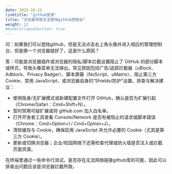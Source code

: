 ```yaml
---
date: 2025-10-21
linktitle: "github登录"
title: "浏览器导致无法登陆github控制台"
weight: 12
#bookCollapseSection: true
---
```


问：如果我们可以登陆github，但是无法点击右上角头像并进入相应的管理控制台，但是换一个浏览器就好了，这是什么原因？

答：可能是浏览器插件或浏览器的隐私/脚本拦截设置阻止了 GitHub 的部分脚本或样式，导致头像菜单无法弹出。常见原因包括广告/追踪拦截器（uBlock、Adblock、Privacy Badger）、脚本屏蔽（NoScript、uMatrix）、阻止第三方 Cookie、禁用 JavaScript、或浏览器自身的“Shields/防护”设置。排查与解决建议：
- 使用隐身/无扩展模式或新建配置文件打开 GitHub，确认是否为扩展引起（Chrome/Safari：Cmd+Shift+N）。
- 暂时禁用可疑扩展或将 github.com 加入白名单。
- 打开开发者工具查看 Console/Network 是否有被阻止的请求或脚本错误（Chrome：Cmd+Option+I / Cmd+Option+J）。
- 清除缓存与 Cookie，确保启用 JavaScript 并允许必要的 Cookie（尤其是第三方 Cookie）。
- 更新或切换浏览器；企业/校园网络下还需检查代理或防火墙是否注入或拦截页面资源。

在终端里通过一些命令行测试，是否存在无法网络链接github库的可能，因此可以排查出问题应该是浏览器拦截所致。